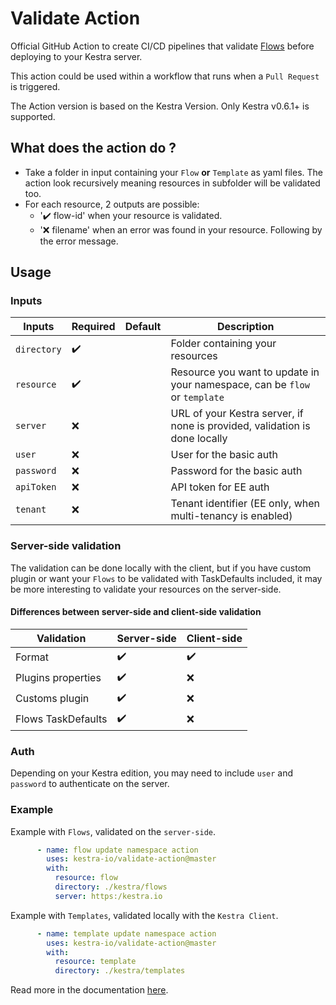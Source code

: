 # Validate Action

Official GitHub Action to create CI/CD pipelines that validate [Flows](https://kestra.io/docs/workflow-components/flow) before deploying to your Kestra server.

This action could be used within a workflow that runs when a `Pull Request` is triggered.

The Action version is based on the Kestra Version. Only Kestra v0.6.1+ is supported.

## What does the action do ?

* Take a folder in input containing your `Flow` **or** `Template` as yaml files. The action look recursively meaning
  resources in subfolder will be validated too.
* For each resource, 2 outputs are possible:
    * ':heavy_check_mark: flow-id' when your resource is validated.
    * ':x: filename' when an error was found in your resource. Following by the error message.

## Usage

### Inputs

| Inputs        | Required           | Default | Description                                                                |
|---------------|--------------------|---------|----------------------------------------------------------------------------|
| ``directory`` | :heavy_check_mark: |         | Folder containing your resources                                           |
| ``resource``  | :heavy_check_mark: |         | Resource you want to update in your namespace, can be `flow` or `template` |
| ``server``    | :x:                |         | URL of your Kestra server, if none is provided, validation is done locally |
| ``user``      | :x:                |         | User for the basic auth                                                    |
| ``password``  | :x:                |         | Password for the basic auth                                                |
| ``apiToken``  | :x:                |         | API token for EE auth                                                      |
| ``tenant``    | :x:                |         | Tenant identifier (EE only, when multi-tenancy is enabled)                 |

### Server-side validation

The validation can be done locally with the client, but if you have custom plugin or want your `Flows` to be validated
with TaskDefaults included, it may be more interesting to validate your resources on the server-side.

#### Differences between server-side and client-side validation

| Validation         | Server-side        | Client-side        | 
|--------------------|--------------------|--------------------|
| Format             | :heavy_check_mark: | :heavy_check_mark: |
| Plugins properties | :heavy_check_mark: | :x:                |
| Customs plugin     | :heavy_check_mark: | :x:                |
| Flows TaskDefaults | :heavy_check_mark: | :x:                |

### Auth

Depending on your Kestra edition, you may need to include `user` and `password` to authenticate
on the server.

### Example

Example with `Flows`, validated on the `server-side`.

```yaml
      - name: flow update namespace action
        uses: kestra-io/validate-action@master
        with:
          resource: flow
          directory: ./kestra/flows
          server: https:/kestra.io
```

Example with `Templates`, validated locally with the `Kestra Client`.

```yaml
      - name: template update namespace action
        uses: kestra-io/validate-action@master
        with:
          resource: template
          directory: ./kestra/templates
```

Read more in the documentation [here](https://kestra.io/docs/version-control-cicd/cicd/github-action).
